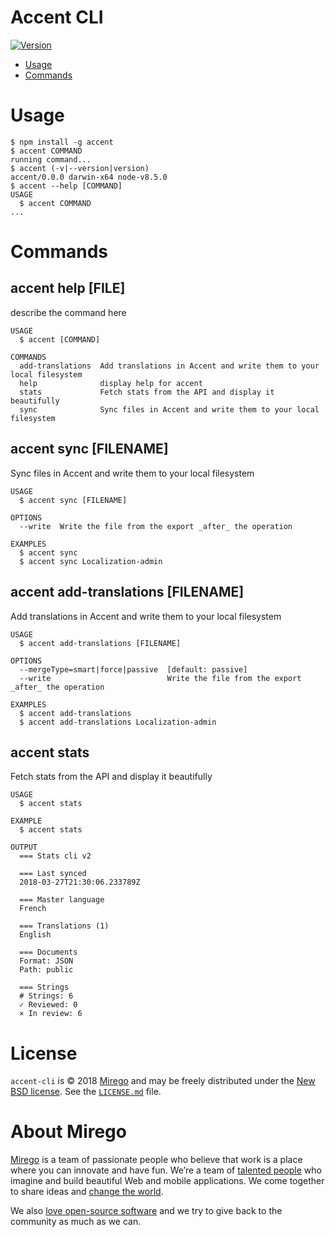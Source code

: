 Accent CLI
======

[![Version](https://img.shields.io/npm/v/accent-cli.svg)](https://npmjs.org/package/accent-cli)

<!-- toc -->
* [Usage](#usage)
* [Commands](#commands)
<!-- tocstop -->

# Usage
<!-- usage -->
```sh-session
$ npm install -g accent
$ accent COMMAND
running command...
$ accent (-v|--version|version)
accent/0.0.0 darwin-x64 node-v8.5.0
$ accent --help [COMMAND]
USAGE
  $ accent COMMAND
...
```
<!-- usagestop -->

# Commands
<!-- commands -->
## accent help [FILE]

describe the command here

```
USAGE
  $ accent [COMMAND]

COMMANDS
  add-translations  Add translations in Accent and write them to your local filesystem
  help              display help for accent
  stats             Fetch stats from the API and display it beautifully
  sync              Sync files in Accent and write them to your local filesystem
```

## accent sync [FILENAME]

Sync files in Accent and write them to your local filesystem

```
USAGE
  $ accent sync [FILENAME]

OPTIONS
  --write  Write the file from the export _after_ the operation

EXAMPLES
  $ accent sync
  $ accent sync Localization-admin
```

## accent add-translations [FILENAME]

Add translations in Accent and write them to your local filesystem

```
USAGE
  $ accent add-translations [FILENAME]

OPTIONS
  --mergeType=smart|force|passive  [default: passive]
  --write                          Write the file from the export _after_ the operation

EXAMPLES
  $ accent add-translations
  $ accent add-translations Localization-admin
```

## accent stats

Fetch stats from the API and display it beautifully

```
USAGE
  $ accent stats

EXAMPLE
  $ accent stats

OUTPUT
  === Stats cli v2

  === Last synced
  2018-03-27T21:30:06.233789Z

  === Master language
  French

  === Translations (1)
  English

  === Documents
  Format: JSON
  Path: public

  === Strings
  # Strings: 6
  ✓ Reviewed: 0
  × In review: 6
```
<!-- commandsstop -->

# License

`accent-cli` is © 2018 [Mirego](http://www.mirego.com) and may be freely distributed under the [New BSD license](http://opensource.org/licenses/BSD-3-Clause).  See the [`LICENSE.md`](https://github.com/mirego/accent-cli/blob/master/LICENSE.md) file.

# About Mirego

[Mirego](http://mirego.com) is a team of passionate people who believe that work is a place where you can innovate and have fun. We’re a team of [talented people](http://life.mirego.com) who imagine and build beautiful Web and mobile applications. We come together to share ideas and [change the world](http://mirego.org).

We also [love open-source software](http://open.mirego.com) and we try to give back to the community as much as we can.
